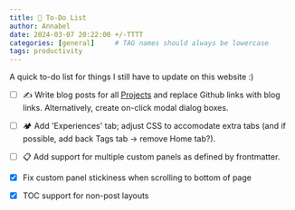 ```yaml
---
title: 📓 To-Do List
author: Annabel
date: 2024-03-07 20:22:00 +/-TTTT
categories: [general]     # TAG names should always be lowercase
tags: productivity
---
```


A quick to-do list for things I still have to update on this website :)

- [ ] ✍️ Write blog posts for all [Projects](/projects) and replace Github links with blog links. Alternatively, create on-click modal dialog boxes.
- [ ] 🏕️ Add 'Experiences' tab; adjust CSS to accomodate extra tabs (and if possible, add back Tags tab -> remove Home tab?).
- [ ] 📋 Add support for multiple custom panels as defined by frontmatter.
- [x] Fix custom panel stickiness when scrolling to bottom of page
- [x] TOC support for non-post layouts

